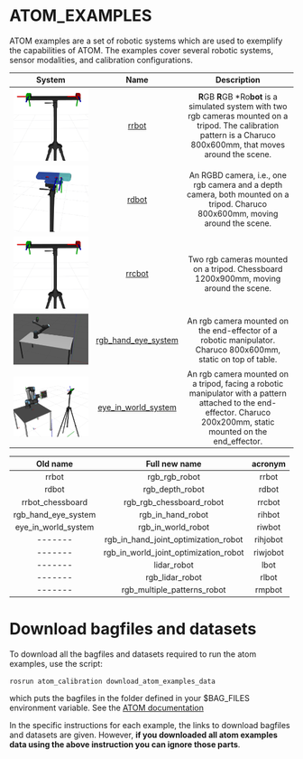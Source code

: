 # ATOM_EXAMPLES

ATOM examples are a set of robotic systems which are used to exemplify the capabilities of ATOM. The examples cover several robotic systems, sensor modalities, and calibration configurations.

System |           Name   |   Description
:---:|:---:|:---:
 <img src="rrbot/docs/system.png" width="100%"/> | [rrbot](rrbot)|**R**GB **R**GB *Ro**bot** is a simulated system with two rgb cameras mounted on a tripod. The calibration pattern is a Charuco 800x600mm, that moves around the scene.
 <img src="rdbot/docs/system.png" width="100%"/> | [rdbot](https://github.com/lardemua/atom/tree/noetic-devel/atom_examples/rdbot) |An RGBD camera, i.e., one rgb camera and a depth camera, both mounted on a tripod. Charuco 800x600mm, moving around the scene.
 <img src="rrcbot/docs/system.png" width="100%"/> | [rrcbot](https://github.com/lardemua/atom/tree/noetic-devel/atom_examples/rrcbot) | Two rgb cameras mounted on a tripod. Chessboard 1200x900mm, moving around the scene.
 <img src="rgb_hand_eye_system/docs/system.png" width="100%"/> | [rgb_hand_eye_system](https://github.com/lardemua/atom/tree/noetic-devel/atom_examples/rgb_hand_eye_system) | An rgb camera mounted on the end-effector of a robotic manipulator. Charuco 800x600mm, static on top of table.
 <img src="eye_in_world_system/docs/system.png" width="100%"/> | [eye_in_world_system](https://drive.google.com/file/d/1uh4TjKMwsrK8L6OX9dyneeQFAPJDe1Yy/view?usp=drive_link) | An rgb camera mounted on a tripod, facing a robotic manipulator with a pattern attached to the end-effector. Charuco 200x200mm, static mounted on the end_effector.


Old name | Full new name | acronym
:---:|:---:|:---:
rrbot | rgb_rgb_robot | rrbot
rdbot |rgb_depth_robot | rdbot
rrbot_chessboard | rgb_rgb_chessboard_robot | rrcbot
rgb_hand_eye_system | rgb_in_hand_robot | rihbot
eye_in_world_system | rgb_in_world_robot | riwbot
------- | rgb_in_hand_joint_optimization_robot | rihjobot
------- | rgb_in_world_joint_optimization_robot | riwjobot
------- | lidar_robot | lbot
------- | rgb_lidar_robot | rlbot
------- | rgb_multiple_patterns_robot | rmpbot

# Download bagfiles and datasets

To download all the bagfiles and datasets required to run the atom examples, use the script:

    rosrun atom_calibration download_atom_examples_data

which puts the bagfiles in the folder defined in your $BAG_FILES environment variable. See the [ATOM documentation](https://lardemua.github.io/atom_documentation/getting_started/#set-environment-variables)

In the specific instructions for each example, the links to download bagfiles and datasets are given. However, **if you downloaded all atom examples data using the above instruction you can ignore those parts**.
